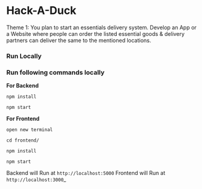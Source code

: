 # Hack-A-Duck

Theme 1: You plan to start an essentials delivery system. Develop an
App or a Website where people can order the listed essential goods &
delivery partners can deliver the same to the mentioned locations.


<h3>Run Locally</h3>



<h3>Run following commands locally</h3>

<strong>For Backend</strong>


`npm install`

`npm start`




<strong>For Frontend</strong>


`open new terminal`

`cd frontend/`

`npm install`

`npm start`




Backend will Run at `http://localhost:5000` Frontend will Run at `http://localhost:3000`\_

